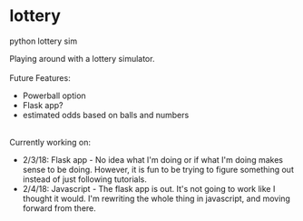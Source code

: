# lottery
python lottery sim

<div>Playing around with a lottery simulator.</div>
<br>
<div>
  Future Features:
  <ul>
    <li>Powerball option</li>
    <li>Flask app?</li>
    <li>estimated odds based on balls and numbers</li>
  </ul>
</div>
<br>
<div>
  Currently working on:
  <ul>
    <li>2/3/18: Flask app -  No idea what I'm doing or if what I'm doing makes sense to be doing.  However, it is fun to be trying to figure something out instead of just following tutorials.</li>
    <li>2/4/18: Javascript - The flask app is out.  It's not going to work like I thought it would.  I'm rewriting the whole thing in javascript, and moving forward from there.</li>
  </ul>
</div>
